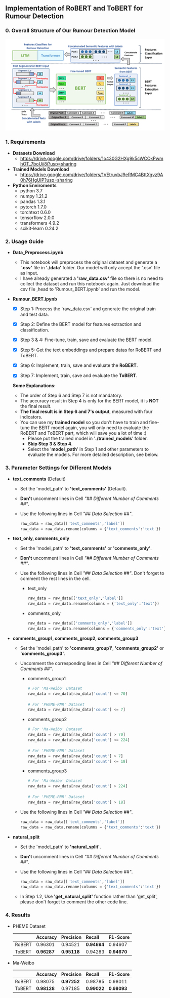 ## Implementation of RoBERT and ToBERT for Rumour Detection

### 0. Overall Structure of Our Rumour Detection Model

<img src="./images/Overall Structure.png" alt="Overall Structure" style="zoom: 50%;" />

### 1. Requirements
* **Datasets Download**
  * https://drive.google.com/drive/folders/1o430G2HXg9k5cWCOkPwmhOT_7boUii8i?usp=sharing
* **Trained Models Download**
  * https://drive.google.com/drive/folders/1VEtruvbJ9eRMC4BttXgvz9A0h76HgUIP?usp=sharing
* **Python Enviroments**
  * python 3.7
  * numpy 1.21.2
  * pandas 1.3.1
  * pytorch 1.7.0
  * torchtext 0.6.0
  * tensorflow 2.0.0
  * transformers 4.9.2
  * scikit-learn 0.24.2

### 2. Usage Guide

* **Data_Preprocess.ipynb**
  * This notebook will preprocess the original dataset and generate a **'.csv'** file in **'./data'** folder. Our model will only accept the '.csv' file as input. 
  * I have already generated a **'raw_data.csv'** file so there is no need to collect the dataset and run this notebook again.  Just download the csv file ,head to 'Rumour_BERT.ipynb' and run the model.

* **Rumour_BERT.ipynb**

  - [x] Step 1: Process the 'raw_data.csv' and generate the original train and test data.

  - [x] Step 2: Define the BERT model for features extraction and classification.
  - [x] Step 3 & 4: Fine-tune, train,  save and evaluate the BERT model.
  - [x] Step 5: Get the text embeddings and prepare datas for RoBERT and ToBERT.
  - [x] Step 6: Implement, train, save and evaluate the **RoBERT**.
  - [x] Step 7: Implement, train, save and evaluate the **ToBERT**.

  **Some Explanations:**

  - The order of Step 6 and Step 7 is not mandatory.
  - The accuracy result in Step 4 is only for the BERT model, it is **NOT** the final result.
  - **The final result is in Step 6 and 7's output**, measured with four indicators.
  - You can use my **trained model** so you don't have to train and fine-tune the BERT model again, you will only need to evaluate the RoBERT and ToBERT part, which will save you a lot of time :)
    - Please put the trained model in '**./trained_models**' folder.
    - **Skip Step 3 & Step 4**.
    - Select the '**model_path**' in Step 1 and other parameters to evaluate the models. For more detailed description, see below.



### 3. Parameter Settings for Different Models

* **text_comments** (Default)

  * Set the 'model_path' to **'text_comments'** (Default).

  * **Don't** uncomment lines in Cell *"\## Different Number of Comments ##"*.

  * Use the following lines in Cell *"\## Data Selection ##"*.

    ```python
    raw_data = raw_data[['text_comments','label']]
    raw_data = raw_data.rename(columns = {'text_comments':'text'})
    ```

* **text_only, comments_only**

  * Set the 'model_path' to **'text_comments'** or **'comments_only'**.

  * **Don't** uncomment lines in Cell *"\## Different Number of Comments ##"*.

  * Use the following lines in Cell *"\## Data Selection ##"*. Don't forget to comment the rest lines in the cell.

    * text_only

      ```python
      raw_data = raw_data[['text_only','label']]
      raw_data = raw_data.rename(columns = {'text_only':'text'})
      ```

    * comments_only

      ```python
      raw_data = raw_data[['comments_only','label']]
      raw_data = raw_data.rename(columns = {'comments_only':'text'})
      ```

      

* **comments_group1, comments_group2, comments_group3**

  * Set the 'model_path' to **'comments_group1'**, **'comments_group2'** or **'comments_group3'**.

  * Uncomment the corresponding lines in Cell *"\## Different Number of Comments ##"*.

    * comments_group1

      ```python
      # For 'Ma-Weibo' Dataset
      raw_data = raw_data[raw_data['count'] <= 70]
      
      # For 'PHEME-RNR' Dataset
      raw_data = raw_data[raw_data['count'] <= 7]
      ```

    * comments_group2

      ```python
      # For 'Ma-Weibo' Dataset
      raw_data = raw_data[raw_data['count'] > 70]
      raw_data = raw_data[raw_data['count'] <= 224]
      
      # For 'PHEME-RNR' Dataset
      raw_data = raw_data[raw_data['count'] > 7]
      raw_data = raw_data[raw_data['count'] <= 18]
      ```

    * comments_group3

      ```python
      # For 'Ma-Weibo' Dataset
      raw_data = raw_data[raw_data['count'] > 224]
      
      # For 'PHEME-RNR' Dataset
      raw_data = raw_data[raw_data['count'] > 18]
      ```

  * Use the following lines in Cell *"\## Data Selection ##"*.

    ```python
    raw_data = raw_data[['text_comments','label']]
    raw_data = raw_data.rename(columns = {'text_comments':'text'})
    ```

* **natural_split**
  * Set the 'model_path' to **'natural_split'**.
  * **Don't** uncomment lines in Cell *"\## Different Number of Comments ##"*.

  * Use the following lines in Cell *"\## Data Selection ##"*.

    ```python
    raw_data = raw_data[['text_comments','label']]
    raw_data = raw_data.rename(columns = {'text_comments':'text'})
    ```
  
  * In Step 1.2, Use **'get_natural_split'** function rather than 'get_split', please don't forget to comment the other code line.

### 4. Results
* PHEME Dataset

  |        | Accuracy    | Precision   | Recall      | F1-Score    |
  | ------ | ----------- | ----------- | ----------- | ----------- |
  | RoBERT | 0.96301     | 0.94521     | **0.94694** | 0.94607     |
  | ToBERT | **0.96287** | **0.95118** | 0.94283     | **0.94670** |

* Ma-Weibo

  |        | Accuracy    | Precision   | Recall      | F1-Score    |
  | ------ | ----------- | ----------- | ----------- | ----------- |
  | RoBERT | 0.98075     | **0.97252** | 0.98785     | 0.98011     |
  | ToBERT | **0.98128** | 0.97185     | **0.99022** | **0.98093** |
